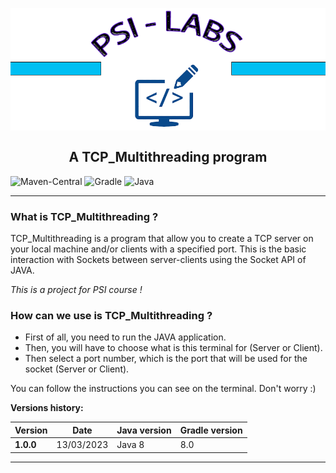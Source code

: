 <h2 align="center">
<br>
  <img src="images/PSI.png" alt="PSI logo">
  <br>
    <br>
        A TCP_Multithreading program
  <br>
</h2>



<div align="left">

![Maven-Central](https://img.shields.io/badge/MavenCentral-8.7.6-success)
![Gradle](https://img.shields.io/badge/Java-8.0-9cf)
![Java](https://img.shields.io/badge/Java-17-red)

</div>

---

### What is TCP_Multithreading ?


TCP_Multithreading  is a program that allow you to create a TCP server on your local machine
and/or clients with a specified port. This is the basic interaction with Sockets between server-clients
using the Socket API of JAVA.

_This is a project for PSI course !_

### How can we use is TCP_Multithreading ?

- First of all, you need to run the JAVA application.
- Then, you will have to choose what is this terminal for (Server or Client).
- Then select a port number, which is the port that will be used for the socket (Server or Client).

You can follow the instructions you can see on the terminal. Don't worry :)


**Versions history:**

|      Version       |             Date            |         Java version         |        Gradle version       |
|--------------------|-----------------------------|------------------------------|-----------------------------|
| **1.0.0**          | 13/03/2023                  | Java 8                       |        8.0                  |

-----